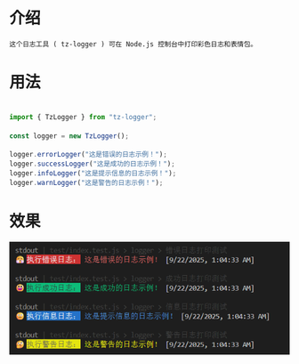# 介绍
```
这个日志工具 ( tz-logger ) 可在 Node.js 控制台中打印彩色日志和表情包。
```

# 用法
```javascript

import { TzLogger } from "tz-logger";

const logger = new TzLogger();

logger.errorLogger("这是错误的日志示例！");
logger.successLogger("这是成功的日志示例！");
logger.infoLogger("这是提示信息的日志示例！");
logger.warnLogger("这是警告的日志示例！");

```

# 效果

![效果图](./assets/console.png)
